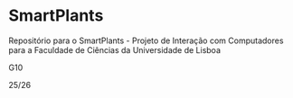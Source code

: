 # SmartPlants
Repositório para o SmartPlants - Projeto de Interação com Computadores para a Faculdade de Ciências da Universidade de Lisboa

G10

25/26

